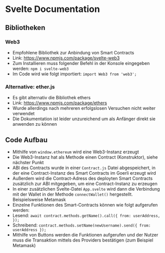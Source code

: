 # Svelte Documentation

## Bibliotheken
### Web3
- Empfohlene Bibliothek zur Anbindung von Smart Contracts
- Link: https://www.npmjs.com/package/svelte-web3
- Zum Installieren muss folgender Befehl in der Konsole eingegeben werden: ```npm i svelte-web3```
- Im Code wird wie folgt importiert: ```import Web3 from 'web3';```

### Alternative: ether.js
- Es gibt alternativ die Bibliothek ethers
- Link: https://www.npmjs.com/package/ethers
- Wurde allerdings nach mehreren erfolgslosen Versuchen nicht weiter verwendet
- Die Dokumentation ist leider unzureichend um als Anfänger direkt sie anwenden zu können

## Code Aufbau 
- Mithilfe von ```window.ethereum``` wird eine Web3-Instanz erzeugt
- Die Web3-Instanz hat als Methode einen Contract (Konstruktor), siehe nächster Punkt
- ABI des Contracts wurde in einer ```Contract.js``` Datei abgespeichert, in der eine Contract-Instanz des Smart Contracts im Goerli erzeugt wird
- Außerdem wird die Contract-Adress des deployten Smart Contracts zusätzlich zur ABI mitgegeben, um eine Contract-Instanz zu erzeugen
- In einer zusätzlichen Svelte-Datei ```App.svelte``` wird dann die Verbindung mit der Wallet in der Methode ```connectWallet()``` hergestellt. Beispielsweise Metamask
- Einzelne Funktionen des Smart-Contracts können wie folgt aufgerufen werden:
- Lesend: ```await contract.methods.getName().call({
		from: userAddress,
	});```
- Schreibend: ```contract.methods.setName(newUsername).send({
		from: userAddress
	});```
- Mithilfe von Buttons werden die Funktionen aufgerufen und der Nutzer muss die Transaktion mittels des Providers bestätigen (zum Beispiel Metamask)
